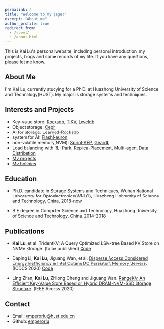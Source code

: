 ```yaml
---
permalink: /
title: "Welcome to my page!"
excerpt: "About me"
author_profile: true
redirect_from: 
  - /about/
  - /about.html
---
```


This is Kai Lu\'s personal website, including personal introduction, my projects, blogs and some records of my life. If you have any questions, please let me know.

## About Me

I\'m Kai Lu, currently studying for a Ph.D. at Huazhong University of Science and Technology(HUST). My major is storage systems and techniques.

## Interests and Projects

* Key-value store: [Rocksdb](https://github.com/emperorlu/rocksdb), [TiKV](https://github.com/emperorlu/tikv), [Leveldb](https://github.com/emperorlu/leveldb)
* Object storage: [Ceph](https://github.com/emperorlu/ceph)
* AI for storage: [Learned-Rocksdb](https://github.com/emperorlu/Learned-Rocksdb)
* system for AI: [FlashNeuron](https://github.com/emperorlu/FlashNeuron)
* non-volatile memory(NVM): [Sprint-AEP](https://github.com/emperorlu/Sprint-AEP), [Geardb](https://github.com/emperorlu/GearDB)
* Load balancing with RL: [Park](https://github.com/emperorlu/park), [Replica-Placement](https://github.com/emperorlu/Replica-Placement), [Multi-agent Data Distribution](https://github.com/akharitonov/mdde)
* [My projects](../_posts/Projects/2021-01-01-project.md)
* [My hobbies](../_posts/2021-02-01-兴趣爱好.md)

## Education

* Ph.D. candidate in Storage Systems and Techniques, Wuhan National Laboratory for Optoelectronics(WNLO), Huazhong University of Science and Technology, China, 2018-now

* B.E degree in Computer Science and Technology, Huazhong University of Science and Technology, China, 2014-2018

## Publications

* **Kai Lu**, et al. TridentKV: A Query Optimized  LSM-tree Based KV Store on NVMe Storage. (to be published) [Code](https://github.com/emperorlu/Learned-Rocksdb)

* Daping Li, **Kai Lu**, Jiguang Wan, et al. [Disperse Access Considered Energy Inefficiency in Intel Optane DC Persistent Memory Servers](https://ieeexplore.ieee.org/document/9355739). (ICDCS 2020) [Code](https://github.com/emperorlu/Sprint-AEP)

* Ling Zhan, **Kai Lu**, Zhilong Cheng and Jiguang Wan. [RangeKV: An Efficient Key-Value Store Based on Hybrid DRAM-NVM-SSD Storage Structure](https://ieeexplore.ieee.org/document/9170492). (IEEE Access 2020)


## Contact

* Email: <emperorlu@hust.edu.cn>
* Github: [emperorlu](https://github.com/emperorlu)